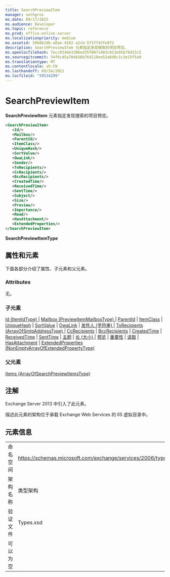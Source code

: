 ```yaml
---
title: SearchPreviewItem
manager: sethgros
ms.date: 09/17/2015
ms.audience: Developer
ms.topic: reference
ms.prod: office-online-server
ms.localizationpriority: medium
ms.assetid: 59b0b2db-a0ae-4162-a2cb-5f37f42fe872
description: SearchPreviewItem 元素指定发现搜索的项目预览。
ms.openlocfilehash: 7ecc034de3386ed35f0071403c013e91b79d13c5
ms.sourcegitcommit: 54f6cd5a704b36b76d110ee53a6d6c1c3e15f5a9
ms.translationtype: MT
ms.contentlocale: zh-CN
ms.lasthandoff: 09/24/2021
ms.locfileid: "59534299"
---
```

# <a name="searchpreviewitem"></a>SearchPreviewItem

**SearchPreviewItem** 元素指定发现搜索的项目预览。 
  
```XML
<SearchPreviewItem>
   <Id/>
   <Mailbox/>
   <ParentId/>
   <ItemClass/>
   <UniqueHash/>
   <SortValue/>
   <OwaLink/>
   <Sender/>
   <ToRecipients/>
   <CcRecipients/>
   <BccRecipients/>
   <CreatedTime/>
   <ReceivedTime/>
   <SentTime/>
   <Subject/>
   <Size/>
   <Preview/>
   <Importance/>
   <Read/>
   <HasAttachment/>
   <ExtendedProperties/>
</SearchPreviewItem>
```

 **SearchPreviewItemType**
## <a name="attributes-and-elements"></a>属性和元素

下面各部分介绍了属性、子元素和父元素。
  
### <a name="attributes"></a>Attributes

无。
  
### <a name="child-elements"></a>子元素

[Id (ItemIdType) ](id-itemidtype.md)  | [Mailbox (PreviewItemMailboxType) ](mailbox-previewitemmailboxtype.md)  | [ParentId](parentid.md)  | [ItemClass](itemclass.md)  | [UniqueHash](uniquehash.md)  | [SortValue](sortvalue.md)  | [OwaLink](owalink.md)  | [发件人 (字符串) ](sender-string.md)  | [ToRecipients (ArrayOfSmtpAddressType) ](torecipients-arrayofsmtpaddresstype.md)  | [CcRecipients](ccrecipients.md)  | [BccRecipients](bccrecipients.md)  | [CreatedTime](createdtime.md)  | [ReceivedTime](receivedtime.md)  | [SentTime](senttime.md)  | [主题](subject.md)  | [长 (大小) ](size-long.md)  | [预览](preview-ex15websvcsotherref.md)  | [重要性](importance.md)  | [读取](read.md)  | [HasAttachment](hasattachment.md)  | [ExtendedProperties (NonEmptyArrayOfExtendedPropertyType) ](extendedproperties-nonemptyarrayofextendedpropertytype.md)
  
### <a name="parent-elements"></a>父元素

[Items (ArrayOfSearchPreviewItemsType)](items-arrayofsearchpreviewitemstype.md)
  
## <a name="remarks"></a>注解

Exchange Server 2013 中引入了此元素。
  
描述此元素的架构位于承载 Exchange Web Services 的 IIS 虚拟目录中。
  
## <a name="element-information"></a>元素信息

|||
|:-----|:-----|
|命名空间  <br/> |https://schemas.microsoft.com/exchange/services/2006/types  <br/> |
|架构名称  <br/> |类型架构  <br/> |
|验证文件  <br/> |Types.xsd  <br/> |
|可以为空  <br/> ||
   

